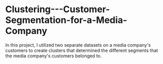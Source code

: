 # Clustering---Customer-Segmentation-for-a-Media-Company
In this project, I utilized two separate datasets on a media company's customers to create clusters that determined the different segments that the media company's customers belonged to.
